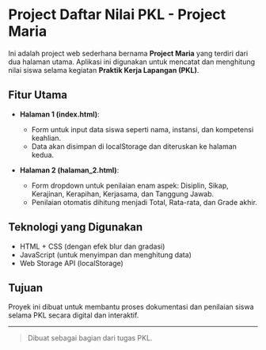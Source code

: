 
# Project Daftar Nilai PKL - Project Maria

Ini adalah project web sederhana bernama **Project Maria** yang terdiri dari dua halaman utama. Aplikasi ini digunakan untuk mencatat dan menghitung nilai siswa selama kegiatan **Praktik Kerja Lapangan (PKL)**.

## Fitur Utama

- **Halaman 1 (index.html)**: 
  - Form untuk input data siswa seperti nama, instansi, dan kompetensi keahlian.
  - Data akan disimpan di localStorage dan diteruskan ke halaman kedua.

- **Halaman 2 (halaman_2.html)**:
  - Form dropdown untuk penilaian enam aspek: Disiplin, Sikap, Kerajinan, Kerapihan, Kerjasama, dan Tanggung Jawab.
  - Penilaian otomatis dihitung menjadi Total, Rata-rata, dan Grade akhir.

## Teknologi yang Digunakan

- HTML + CSS (dengan efek blur dan gradasi)
- JavaScript (untuk menyimpan dan menghitung data)
- Web Storage API (localStorage)

## Tujuan

Proyek ini dibuat untuk membantu proses dokumentasi dan penilaian siswa selama PKL secara digital dan interaktif.

---

> Dibuat sebagai bagian dari tugas PKL.
